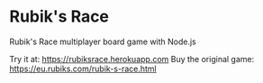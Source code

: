 # Rubik's Race

Rubik's Race multiplayer board game with Node.js 

Try it at: https://rubiksrace.herokuapp.com
Buy the original game: https://eu.rubiks.com/rubik-s-race.html
